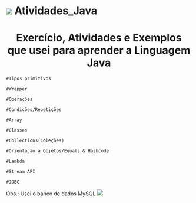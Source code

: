 # <img src="https://img.shields.io/badge/Java-ED8B00?style=for-the-badge&logo=java&logoColor=white" /> Atividades_Java 

   <h1 align="center">Exercício, Atividades e Exemplos que usei para aprender a Linguagem Java</h1>
    
    #Tipos primitivos
    
    #Wrapper
    
    #Operações
    
    #Condições/Repetições
    
    #Array
    
    #Classes
    
    #Collections(Coleções)
    
    #Orientação a Objetos/Equals & Hashcode
    
    #Lambda
    
    #Stream API
    
    #JDBC 
  
  Obs.: Usei o banco de dados MySQL <img src="https://img.shields.io/badge/MySQL-00000F?style=for-the-badge&logo=mysql&logoColor=white"/>
    
    
